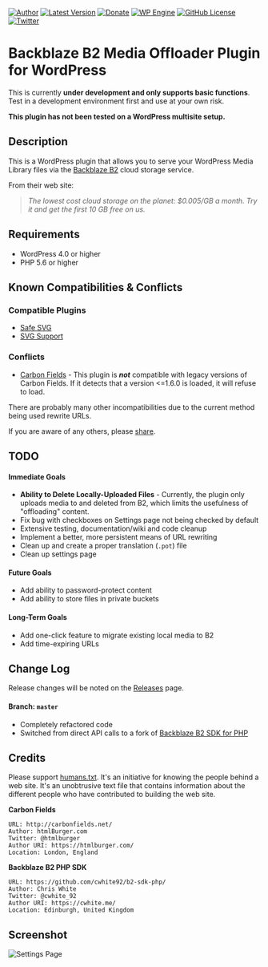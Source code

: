[![Author](https://img.shields.io/badge/author-Daniel%20M.%20Hendricks-blue.svg?colorB=9900cc )](https://www.danhendricks.com)
[![Latest Version](https://img.shields.io/github/release/dmhendricks/backblaze-media-offloader.svg)](https://github.com/dmhendricks/backblaze-media-offloader/releases)
[![Donate](https://img.shields.io/badge/Donate-PayPal-green.svg)](https://paypal.me/danielhendricks)
[![WP Engine](https://img.shields.io/badge/WP%20Engine-Compatible-orange.svg)](http://bit.ly/WPEnginePlans)
[![GitHub License](https://img.shields.io/badge/license-GPLv2-yellow.svg)](https://raw.githubusercontent.com/dmhendricks/backblaze-media-offloader/master/LICENSE)
[![Twitter](https://img.shields.io/twitter/url/https/github.com/dmhendricks/backblaze-media-offloader.svg?style=social)](https://twitter.com/danielhendricks)

# Backblaze B2 Media Offloader Plugin for WordPress

This is currently **under development and only supports basic functions**. Test in a development environment first and use at your own risk.

**This plugin has not been tested on a WordPress multisite setup.**

## Description

This is a WordPress plugin that allows you to serve your WordPress Media Library files via the [Backblaze B2](https://www.backblaze.com/b2/cloud-storage.html#af9kre) cloud storage service.

From their web site:

> *The lowest cost cloud storage on the planet: $0.005/GB a month. Try it and get the first 10 GB free on us.*

## Requirements

* WordPress 4.0 or higher
* PHP 5.6 or higher

## Known Compatibilities & Conflicts

### Compatible Plugins

* [Safe SVG](https://wordpress.org/plugins/safe-svg/)
* [SVG Support](https://wordpress.org/plugins/svg-support/)

### Conflicts

* [Carbon Fields](https://wordpress.org/plugins/carbon-fields/) - This plugin is **_not_** compatible with legacy versions of Carbon Fields. If it detects that a version <=1.6.0 is loaded, it will refuse to load.

There are probably many other incompatibilities due to the current method being used rewrite URLs.

If you are aware of any others, please [share](https://github.com/dmhendricks/backblaze-media-offloader/issues).

## TODO

#### Immediate Goals

* **Ability to Delete Locally-Uploaded Files** - Currently, the plugin only uploads media to and deleted from B2, which limits the usefulness of "offloading" content.
* Fix bug with checkboxes on Settings page not being checked by default
* Extensive testing, documentation/wiki and code cleanup
* Implement a better, more persistent means of URL rewriting
* Clean up and create a proper translation (`.pot`) file
* Clean up settings page

#### Future Goals

* Add ability to password-protect content
* Add ability to store files in private buckets

#### Long-Term Goals

* Add one-click feature to migrate existing local media to B2
* Add time-expiring URLs

## Change Log

Release changes will be noted on the [Releases](https://github.com/dmhendricks/backblaze-media-offloader/releases) page.

#### Branch: `master`

* Completely refactored code
* Switched from direct API calls to a fork of [Backblaze B2 SDK for PHP](https://github.com/cwhite92/b2-sdk-php/)

## Credits

Please support [humans.txt](http://humanstxt.org/). It's an initiative for knowing the people behind a web site. It's an unobtrusive text file that contains information about the different people who have contributed to building the web site.

**Carbon Fields**

	URL: http://carbonfields.net/
	Author: htmlBurger.com
	Twitter: @htmlburger
	Author URI: https://htmlburger.com/
	Location: London, England

**Backblaze B2 PHP SDK**

	URL: https://github.com/cwhite92/b2-sdk-php/
	Author: Chris White
	Twitter: @cwhite_92
	Author URI: https://cwhite.me/
	Location: Edinburgh, United Kingdom

## Screenshot

![Settings Page](https://raw.githubusercontent.com/dmhendricks/backblaze-media-offloader/master/assets/screenshot-1.png "Settings Page")
